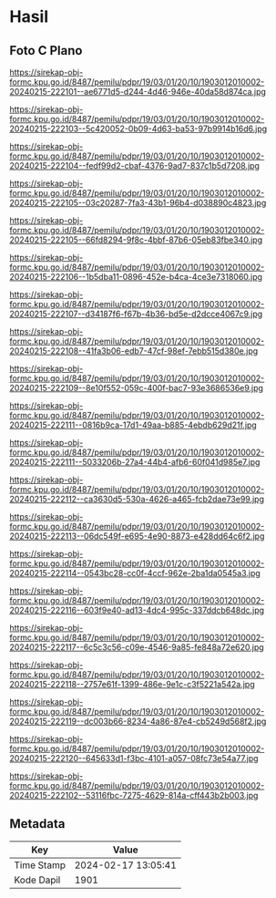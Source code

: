 # Hasil

## Foto C Plano

https://sirekap-obj-formc.kpu.go.id/8487/pemilu/pdpr/19/03/01/20/10/1903012010002-20240215-222101--ae6771d5-d244-4d46-946e-40da58d874ca.jpg

https://sirekap-obj-formc.kpu.go.id/8487/pemilu/pdpr/19/03/01/20/10/1903012010002-20240215-222103--5c420052-0b09-4d63-ba53-97b9914b16d6.jpg

https://sirekap-obj-formc.kpu.go.id/8487/pemilu/pdpr/19/03/01/20/10/1903012010002-20240215-222104--fedf99d2-cbaf-4376-9ad7-837c1b5d7208.jpg

https://sirekap-obj-formc.kpu.go.id/8487/pemilu/pdpr/19/03/01/20/10/1903012010002-20240215-222105--03c20287-7fa3-43b1-96b4-d038890c4823.jpg

https://sirekap-obj-formc.kpu.go.id/8487/pemilu/pdpr/19/03/01/20/10/1903012010002-20240215-222105--66fd8294-9f8c-4bbf-87b6-05eb83fbe340.jpg

https://sirekap-obj-formc.kpu.go.id/8487/pemilu/pdpr/19/03/01/20/10/1903012010002-20240215-222106--1b5dba11-0896-452e-b4ca-4ce3e7318060.jpg

https://sirekap-obj-formc.kpu.go.id/8487/pemilu/pdpr/19/03/01/20/10/1903012010002-20240215-222107--d34187f6-f67b-4b36-bd5e-d2dcce4067c9.jpg

https://sirekap-obj-formc.kpu.go.id/8487/pemilu/pdpr/19/03/01/20/10/1903012010002-20240215-222108--41fa3b06-edb7-47cf-98ef-7ebb515d380e.jpg

https://sirekap-obj-formc.kpu.go.id/8487/pemilu/pdpr/19/03/01/20/10/1903012010002-20240215-222109--8e10f552-059c-400f-bac7-93e3686536e9.jpg

https://sirekap-obj-formc.kpu.go.id/8487/pemilu/pdpr/19/03/01/20/10/1903012010002-20240215-222111--0816b9ca-17d1-49aa-b885-4ebdb629d21f.jpg

https://sirekap-obj-formc.kpu.go.id/8487/pemilu/pdpr/19/03/01/20/10/1903012010002-20240215-222111--5033206b-27a4-44b4-afb6-60f041d985e7.jpg

https://sirekap-obj-formc.kpu.go.id/8487/pemilu/pdpr/19/03/01/20/10/1903012010002-20240215-222112--ca3630d5-530a-4626-a465-fcb2dae73e99.jpg

https://sirekap-obj-formc.kpu.go.id/8487/pemilu/pdpr/19/03/01/20/10/1903012010002-20240215-222113--06dc549f-e695-4e90-8873-e428dd64c6f2.jpg

https://sirekap-obj-formc.kpu.go.id/8487/pemilu/pdpr/19/03/01/20/10/1903012010002-20240215-222114--0543bc28-cc0f-4ccf-962e-2ba1da0545a3.jpg

https://sirekap-obj-formc.kpu.go.id/8487/pemilu/pdpr/19/03/01/20/10/1903012010002-20240215-222116--603f9e40-ad13-4dc4-995c-337ddcb648dc.jpg

https://sirekap-obj-formc.kpu.go.id/8487/pemilu/pdpr/19/03/01/20/10/1903012010002-20240215-222117--6c5c3c56-c09e-4546-9a85-fe848a72e620.jpg

https://sirekap-obj-formc.kpu.go.id/8487/pemilu/pdpr/19/03/01/20/10/1903012010002-20240215-222118--2757e61f-1399-486e-9e1c-c3f5221a542a.jpg

https://sirekap-obj-formc.kpu.go.id/8487/pemilu/pdpr/19/03/01/20/10/1903012010002-20240215-222119--dc003b66-8234-4a86-87e4-cb5249d568f2.jpg

https://sirekap-obj-formc.kpu.go.id/8487/pemilu/pdpr/19/03/01/20/10/1903012010002-20240215-222120--645633d1-f3bc-4101-a057-08fc73e54a77.jpg

https://sirekap-obj-formc.kpu.go.id/8487/pemilu/pdpr/19/03/01/20/10/1903012010002-20240215-222102--53116fbc-7275-4629-814a-cff443b2b003.jpg


## Metadata

| Key        | Value               |
| ---------- | ------------------- |
| Time Stamp | 2024-02-17 13:05:41 |
| Kode Dapil | 1901                |



